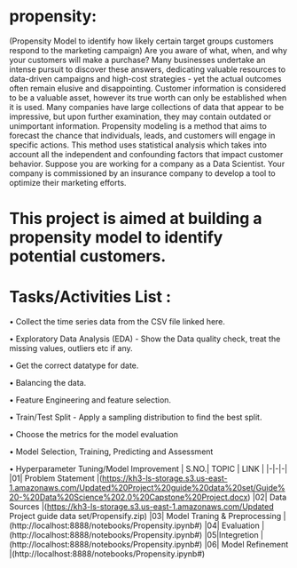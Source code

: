 # propensity:

(Propensity Model to identify how likely certain target groups customers respond to the marketing campaign)
Are you aware of what, when, and why your customers will make a purchase? Many businesses undertake an intense pursuit to discover these answers, dedicating valuable resources to data-driven campaigns and high-cost strategies - yet the actual outcomes often remain elusive and disappointing.
Customer information is considered to be a valuable asset, however its true worth can only be established when it is used. Many companies have large collections of data that appear to be impressive, but upon further examination, they may contain outdated or unimportant information. 
Propensity modeling is a method that aims to forecast the chance that individuals, leads, and customers will engage in specific actions. This method uses statistical analysis which takes into account all the independent and confounding factors that impact customer behavior.
Suppose you are working for a company as a Data Scientist. Your company is commissioned by an insurance company to develop a tool to optimize their marketing efforts.
# This project is aimed at building a propensity model to identify potential customers.

# Tasks/Activities List : 

•	Collect the time series data from the CSV file linked here.

•	Exploratory Data Analysis (EDA) - Show the Data quality check, treat the missing values, outliers etc if any. 

•	Get the correct datatype for date. 

•	Balancing the data.

•	Feature Engineering and feature selection.

•	Train/Test Split - Apply a sampling distribution to find the best split. 

•	Choose the metrics for the model evaluation 

•	Model Selection, Training, Predicting and Assessment 

•	Hyperparameter Tuning/Model Improvement 
 | S.NO.| TOPIC | LINK |
|-|-|-|
|01| Problem Statement |(https://kh3-ls-storage.s3.us-east-1.amazonaws.com/Updated%20Project%20guide%20data%20set/Guide%20-%20Data%20Science%202.0%20Capstone%20Project.docx)
|02| Data Sources |(https://kh3-ls-storage.s3.us-east-1.amazonaws.com/Updated Project guide data set/Propensify.zip)
|03| Model Traning & Preprocessing |(http://localhost:8888/notebooks/Propensity.ipynb#)
|04| Evaluation |(http://localhost:8888/notebooks/Propensity.ipynb#)
|05|Integretion |(http://localhost:8888/notebooks/Propensity.ipynb#)
|06| Model Refinement |(http://localhost:8888/notebooks/Propensity.ipynb#)


